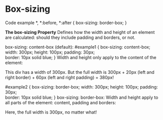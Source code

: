 # **Box-sizing**
Code example
*, *:before, *:after {
  box-sizing: border-box;
}


**The box-sizing Property**
Defines how the width and height of an element are calculated: should they include padding and borders, or not.

box-sizing: content-box (default):
#example1 {
  box-sizing: content-box;  
  width: 300px;
  height: 100px;
  padding: 30px;  
  border: 10px solid blue;
}
Width and height only apply to the content of the element:

This div has a width of 300px. But the full width is 300px + 20px (left and right border) + 60px (left and right padding) = 380px!


#example2 {
  box-sizing: border-box;
  width: 300px;
  height: 100px;
  padding: 30px;  
  border: 10px solid blue;
}
box-sizing: border-box:
Width and height apply to all parts of the element: content, padding and borders:

Here, the full width is 300px, no matter what!
